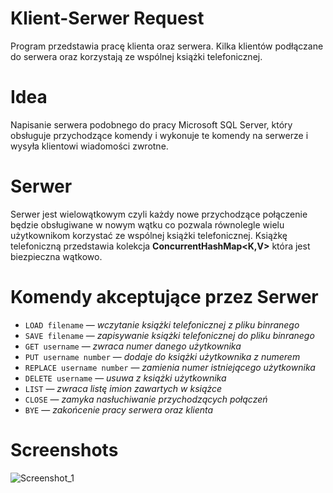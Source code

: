 # Klient-Serwer Request
Program przedstawia pracę klienta oraz serwera. Kilka klientów podłączane do serwera oraz korzystają ze wspólnej książki telefonicznej.
# Idea
Napisanie serwera podobnego do pracy Microsoft SQL Server, który obsługuje przychodzące komendy i wykonuje te komendy na serwerze i wysyła klientowi wiadomości zwrotne.
# Serwer
Serwer jest wielowątkowym czyli każdy nowe przychodzące połączenie będzie obsługiwane w nowym wątku co pozwala równolegle wielu użytkownikom korzystać ze wspólnej książki telefonicznej. Książkę telefoniczną przedstawia kolekcja **ConcurrentHashMap<K,V>** która jest biezpieczna wątkowo.
# Komendy akceptujące przez Serwer
 - ``LOAD filename`` — *wczytanie książki telefonicznej z pliku binranego*
 - ``SAVE filename`` — *zapisywanie książki telefonicznej do pliku binranego*
 - ``GET username`` — *zwraca numer danego użytkownika*
 - ``PUT username number`` — *dodaje do książki użytkownika z numerem*
 - ``REPLACE username number`` — *zamienia numer istniejącego użytkownika*
 - ``DELETE username`` — *usuwa z książki użytkownika*
 - ``LIST`` — *zwraca listę imion zawartych w książce*
 - ``CLOSE`` — *zamyka nasłuchiwanie przychodzących połączeń*
 - ``BYE`` — *zakońcenie pracy serwera oraz klienta*
# Screenshots
![Screenshot_1](https://user-images.githubusercontent.com/19534189/105908886-11968400-6027-11eb-92be-4de48ea2f4d7.png)
